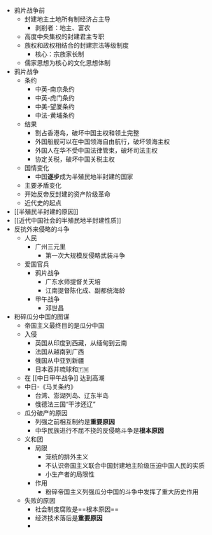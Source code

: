 - 鸦片战争前
	- 封建地主土地所有制经济占主导
		- 剥削者：地主、富农
	- 高度中央集权的封建君主专职
	- 族权和政权相结合的封建宗法等级制度
		- 核心：宗族家长制
	- 儒家思想为核心的文化思想体制
- 鸦片战争
	- 条约
		- 中英-南京条约
		- 中英-虎门条约
		- 中美-望厦条约
		- 中法-黄埔条约
	- 结果
		- 割占香港岛，破坏中国主权和领土完整
		- 外国船舰可以在中国领海自由航行，破坏领海主权
		- 外国人在华不受中国法律管束，破坏司法主权
		- 协定关税，破坏中国关税主权
	- 国情变化
		- 中国**逐步**成为半殖民地半封建的国家
	- 主要矛盾变化
	- 开始反帝反封建的资产阶级革命
	- 近代史的起点
- [[半殖民半封建的原因]]
- [[近代中国社会的半殖民地半封建性质]]
- 反抗外来侵略的斗争
	- 人民
		- 广州三元里
			- 第一次大规模反侵略武装斗争
	- 爱国官兵
		- 鸦片战争
			- 广东水师提督关天培
			- 江南提督陈化成、副都统海龄
		- 甲午战争
			- 邓世昌
- 粉碎瓜分中国的图谋
	- 帝国主义最终目的是瓜分中国
	- 入侵
		- 英国从印度到西藏，从缅甸到云南
		- 法国从越南到广西
		- 俄国从中亚到新疆
		- 日本吞并琉球和🇹🇼
	- 在 [[中日甲午战争]] 达到高潮
	- 中日-《马关条约》
		- 台湾、澎湖列岛、辽东半岛
		- 俄德法三国“干涉还辽”
	- 瓜分破产的原因
		- 列强之前相互制约是**重要原因**
		- 中华民族进行不屈不挠的反侵略斗争是**根本原因**
	- 义和团
		- 局限
			- 笼统的排外主义
			- 不认识帝国主义联合中国封建地主阶级压迫中国人民的实质
			- 小生产者的局限性
		- 作用
			- 粉碎帝国主义列强瓜分中国的斗争中发挥了重大历史作用
	- 失败的原因
		- 社会制度腐败是==根本原因==
		- 经济技术落后是**重要原因**
		-
